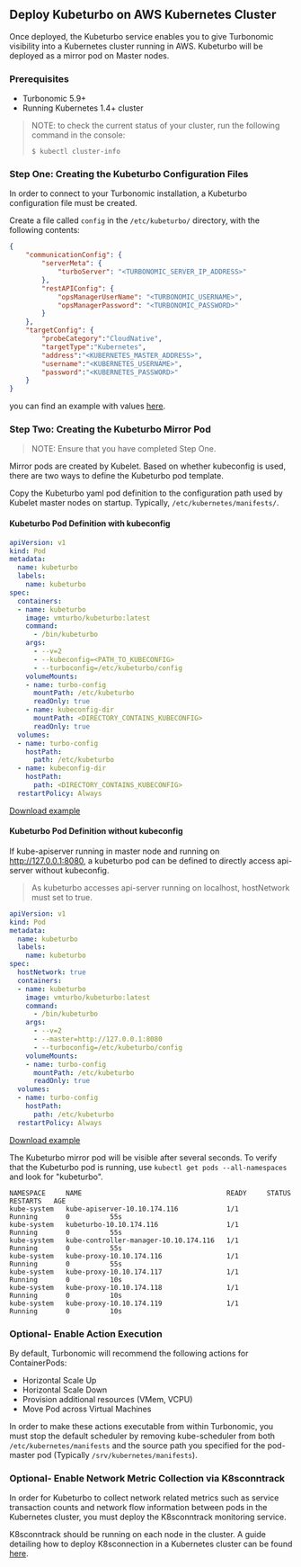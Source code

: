 ## Deploy Kubeturbo on AWS Kubernetes Cluster

Once deployed, the Kubeturbo service enables you to give Turbonomic visibility into a Kubernetes cluster running in AWS. Kubeturbo will be deployed as a mirror pod on Master nodes.

### Prerequisites
* Turbonomic 5.9+
* Running Kubernetes 1.4+ cluster 
> NOTE: to check the current status of your cluster, run the following command in the console:
> ```console
>$ kubectl cluster-info


### Step One: Creating the Kubeturbo Configuration Files

In order to connect to your Turbonomic installation, a Kubeturbo configuration file must be created.

Create a file called `config` in the `/etc/kubeturbo/` directory, with the following contents:

```json
{
	"communicationConfig": {
		"serverMeta": {
			"turboServer": "<TURBONOMIC_SERVER_IP_ADDRESS>"
		},
		"restAPIConfig": {
			"opsManagerUserName": "<TURBONOMIC_USERNAME>",
			"opsManagerPassword": "<TURBONOMIC_PASSWORD>"
		}
	},
	"targetConfig": {
		"probeCategory":"CloudNative",
		"targetType":"Kubernetes",
		"address":"<KUBERNETES_MASTER_ADDRESS>",
		"username":"<KUBERNETES_USERNAME>",
		"password":"<KUBERNETES_PASSWORD>"
	}
}
```
you can find an example with values [here](../config).

### Step Two: Creating the Kubeturbo Mirror Pod

> NOTE: Ensure that you have completed Step One.

Mirror pods are created by Kubelet. Based on whether kubeconfig is used, there are two ways to define the Kubeturbo pod template.

Copy the Kubeturbo yaml pod definition to the configuration path used by Kubelet master nodes on startup. Typically, `/etc/kubernetes/manifests/`.

#### Kubeturbo Pod Definition with kubeconfig

```yaml
apiVersion: v1
kind: Pod
metadata:
  name: kubeturbo
  labels:
    name: kubeturbo
spec:
  containers:
  - name: kubeturbo
    image: vmturbo/kubeturbo:latest
    command:
      - /bin/kubeturbo
    args:
      - --v=2
      - --kubeconfig=<PATH_TO_KUBECONFIG>
      - --turboconfig=/etc/kubeturbo/config
    volumeMounts:
    - name: turbo-config
      mountPath: /etc/kubeturbo
      readOnly: true
    - name: kubeconfig-dir
      mountPath: <DIRECTORY_CONTAINS_KUBECONFIG>
      readOnly: true
  volumes:
  - name: turbo-config
    hostPath:
      path: /etc/kubeturbo
  - name: kubeconfig-dir
    hostPath:
      path: <DIRECTORY_CONTAINS_KUBECONFIG>
  restartPolicy: Always
```

[Download example](kubeturbo-with-kubeconfig.yaml?raw=true)

#### Kubeturbo Pod Definition without kubeconfig

If kube-apiserver running in master node and running on http://127.0.0.1:8080, a kubeturbo pod can be defined to directly access api-server without kubeconfig.
>As kubeturbo accesses api-server running on localhost, hostNetwork must set to true.

```yaml
apiVersion: v1
kind: Pod
metadata:
  name: kubeturbo
  labels:
    name: kubeturbo
spec:
  hostNetwork: true
  containers:
  - name: kubeturbo
    image: vmturbo/kubeturbo:latest
    command:
      - /bin/kubeturbo
    args:
      - --v=2
      - --master=http://127.0.0.1:8080
      - --turboconfig=/etc/kubeturbo/config
    volumeMounts:
    - name: turbo-config
      mountPath: /etc/kubeturbo
      readOnly: true
  volumes:
  - name: turbo-config
    hostPath:
      path: /etc/kubeturbo
  restartPolicy: Always
```

[Download example](kubeturbo-without-kubeconfig.yaml?raw=true)

The Kubeturbo mirror pod will be visible after several seconds. To verify that the Kubeturbo pod is running, use `kubectl get pods --all-namespaces` and look for "kubeturbo".

```console
NAMESPACE     NAME                                    READY     STATUS        RESTARTS   AGE
kube-system   kube-apiserver-10.10.174.116            1/1       Running       0          55s
kube-system   kubeturbo-10.10.174.116                 1/1       Running       0          55s
kube-system   kube-controller-manager-10.10.174.116   1/1       Running       0          55s
kube-system   kube-proxy-10.10.174.116                1/1       Running       0          55s
kube-system   kube-proxy-10.10.174.117                1/1       Running       0          10s
kube-system   kube-proxy-10.10.174.118                1/1       Running       0          10s
kube-system   kube-proxy-10.10.174.119                1/1       Running       0          10s
```
### Optional- Enable Action Execution

By default, Turbonomic will recommend the following actions for ContainerPods:
* Horizontal Scale Up
* Horizontal Scale Down
* Provision additional resources (VMem, VCPU)
* Move Pod across Virtual Machines

In order to make these actions executable from within Turbonomic, you must stop the default scheduler by removing kube-scheduler from both `/etc/kubernetes/manifests` and the source path you specified for the pod-master pod (Typically `/srv/kubernetes/manifests`).

### Optional- Enable Network Metric Collection via K8sconntrack

In order for Kubeturbo to collect network related metrics such as service transaction counts and network flow information between pods in the Kubernetes cluster, you must deploy the K8sconntrack monitoring service.

K8sconntrack should be running on each node in the cluster. A guide detailing how to deploy K8sconnection in a Kubernetes cluster can be found [here](https://github.com/DongyiYang/k8sconnection/blob/master/deploy/general_deploy/README.md).
